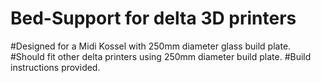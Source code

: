 # Bed-Support for delta 3D printers
#Designed for a Midi Kossel with 250mm diameter glass build plate.
#Should fit other delta printers using 250mm diameter build plate.
#Build instructions provided.
